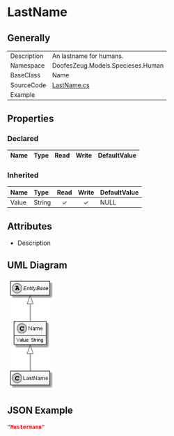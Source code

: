 ﻿# LastName

## Generally

|||
|:-|:-|
|Description|An lastname for humans.|
|Namespace|DoofesZeug.Models.Specieses.Human|
|BaseClass|Name|
|SourceCode|[LastName.cs](../../../../DoofesZeug.Library/Src/Models/Specieses/Human/LastName.cs)|
|Example||

## Properties

### Declared

|Name|Type|Read|Write|DefaultValue|
|:---|:---|:--:|:---:|:-----------|

### Inherited

|Name|Type|Read|Write|DefaultValue|
|:---|:---|:--:|:---:|:-----------|
|Value|String|&#x2713;|&#x2713;|NULL|

## Attributes

- Description

## UML Diagram

![LastName.png](./LastName.png "LastName")

## JSON Example

```json
"Mustermann"
```

